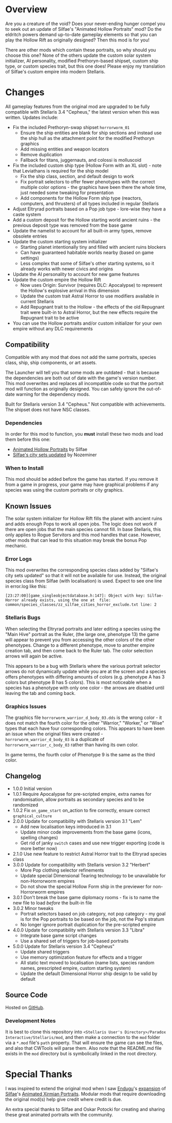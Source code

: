 # Overview

Are you a creature of the void?  Does your never-ending hunger compel you to seek out an update of Silfae's "Animated Hollow Portraits" mod?  Do the eldritch powers demand up-to-date gameplay elements so that you can play the Hollow Rift as originally designed?  Then this mod is for you!

There are other mods which contain these portraits, so why should you choose this one?  None of the others update the custom solar system initializer, AI personality, modified Prethoryn-based shipset, custom ship type, or custom species trait, but this one does!  Please enjoy my translation of Silfae's custom empire into modern Stellaris.

# Changes

All gameplay features from the original mod are upgraded to be fully compatible with Stellaris 3.4 "Cepheus," the latest version when this was written.  Updates include:

* Fix the included Prethoryn-swap shipset `horrorworm_01`
    * Ensure the ship entities are blank for ship sections and instead use the ship hull as the attachment point for the modified Prethoryn graphics
    * Add missing entities and weapon locators
    * Remove duplication
    * Fallback for titans, juggernauts, and colossi is molluscoid
* Fix the included custom ship type (Hollow Form with an XL slot) - note that Leviathans is required for the ship model
    * Fix the ship class, section, and default design to work
    * Fix portrait selectors to offer fewer phenotypes with the correct multiple color options - the graphics have been there the whole time, just needed some tweaking for presentation
    * Add components for the Hollow Form ship type (reactors, computers, and thrusters) of all types included in regular Stellaris
* Adjust Eltryrad portraits based on a Pop job type - lore-wise they have a caste system
* Add a custom deposit for the Hollow starting world ancient ruins - the previous deposit type was removed from the base game
* Update the namelist to account for all built-in army types, remove obsolete entries
* Update the custom starting system initializer
    * Starting planet intentionally tiny and filled with ancient ruins blockers
    * Can have guaranteed habitable worlds nearby (based on game settings)
    * Less complex that some of Silfae's other starting systems, so it already works with newer civics and origins
* Update the AI personality to account for new game features
* Update the custom empire the Hollow Rift
    * Now uses Origin: Survivor (requires DLC: Apocalypse) to represent the Hollow's explosive arrival in this dimension
    * Update the custom trait Astral Horror to use modifiers available in current Stellaris
    * Add Repugnant trait to the Hollow - the effects of the old Repugnant trait were built-in to Astral Horror, but the new effects require the Repugnant trait to be active
* You can use the Hollow portraits and/or custom initializer for your own empire without any DLC requirements

## Compatibility

Compatible with any mod that does not add the same portraits, species class, ship, ship components, or art assets.

The Launcher will tell you that some mods are outdated - that is because the dependencies are both out of date with the game's version number.  This mod overwrites and replaces all incompatible code so that the portrait mod will function as originally designed.  You can safely ignore the out-of-date warning for the dependency mods.

Built for Stellaris version 3.4 "Cepheus."  Not compatible with achievements.  The shipset does not have NSC classes.

### Dependencies

In order for this mod to function, you **must** install these two mods and load them before this one:

* [Animated Hollow Portraits](https://steamcommunity.com/sharedfiles/filedetails/?id=902526212) by Silfae
* [Silfae's city sets updated](https://steamcommunity.com/sharedfiles/filedetails/?id=2247427791) by Nozeminer

### When to Install

This mod should be added before the game has started.  If you remove it from a game in progress, your game may have graphical problems if any species was using the custom portraits or city graphics.

## Known Issues

The solar system initializer for Hollow Rift fills the planet with ancient ruins and adds enough Pops to work all open jobs.  The logic does not work if there are open jobs that the main species cannot fill.  In base Stellaris, this only applies to Rogue Servitors and this mod handles that case.  However, other mods that can lead to this situation may break the bonus Pop mechanic.

### Error Logs

This mod overwrites the corresponding species class added by "Silfae's city sets updated" so that it will not be available for use.  Instead, the original species class from Silfae (with localisation) is used.  Expect to see one line in error.log like this:

```
[23:27:00][game_singleobjectdatabase.h:147]: Object with key: Silfae-Horror already exists, using the one at  file: common/species_classes/zz_silfae_cities_horror_exclude.txt line: 2
```

### Stellaris Bugs

When selecting the Eltryrad portraits and later editing a species using the "Main Hive" portrait as the Ruler, (the large one, phenotype 13) the game will appear to prevent you from accessing the other colors of the other phenotypes.  Change to a different phenotype, move to another empire creation tab, and then come back to the Ruler tab.  The color selection arrows will again be active.

This appears to be a bug with Stellaris where the various portrait selector arrows do not dynamically update while you are at the screen and a species offers phenotypes with differing amounts of colors (e.g. phenotype A has 3 colors but phenotype B has 5 colors).  This is most noticeable when a species has a phenotype with only one color - the arrows are disabled until leaving the tab and coming back.

### Graphics Issues

The graphics file `horrorworm_warrior_d_body_03.dds` is the wrong color - it does not match the fourth color for the other "Warrior," "Worker," or "Wise" types that each have four corresponding colors.  This appears to have been an issue when the original files were created - `horrorworm_warrior_d_body_03` is a duplicate of `horrorworm_warrior_c_body_03` rather than having its own color.

In game terms, the fourth color of Phenotype 9 is the same as the third color.

## Changelog

* 1.0.0 Initial version
* 1.0.1 Require Apocalypse for pre-scripted empire, extra names for randomisation, allow portraits as secondary species and to be randomized
* 1.0.2 Fix `on_game_start` on_action to fire correctly, ensure correct `graphical_culture`
* 2.0.0 Update for compatibility with Stellaris version 3.1 "Lem"
    * Add new localisation keys introduced in 3.1
    * Update minor code improvements from the base game (icons, spelling changes)
    * Get rid of janky `switch` cases and use new trigger exporting (code is more better now)
* 2.1.0 Use new feature to restrict Astral Horror trait to the Eltryrad species class
* 3.0.0 Update for compatibility with Stellaris version 3.2 "Herbert"
    * More Pop clothing selector refinements
    * Update special Dimensional Tearing technology to be unavailable for non-Horrorworm empires
    * Do not show the special Hollow Form ship in the previewer for non-Horrorworm empires
* 3.0.1 Don't break the base game diplomacy rooms - fix is to name the new file to load _before_ the built-in file
* 3.0.2 Minor tweaks
    * Portrait selectors based on job category, not pop category - my goal is for the Pop portraits to be based on the job, not the Pop's stratum
    * No longer ignore portrait duplication for the pre-scripted empire
* 4.0.0 Update for compatibility with Stellaris version 3.3 "Libra"
    * Integrate base game script changes
    * Use a shared set of triggers for job-based portraits
* 5.0.0 Update for Stellaris version 3.4 "Cepheus"
    * Update shared triggers
    * Use memory optimization feature for effects and a trigger
    * All static text moved to localisation (name lists, species random names, prescripted empire, custom starting system)
    * Update the default Dimensional Horror ship design to be valid by default

## Source Code

Hosted on [GitHub](https://github.com/corsairmarks/horrorworm_portraits_revisited).

### Development Notes

It is best to clone this repository into `<Stellaris User's Directory>/Paradox Interactive/Stellaris/mod`, and then make a connection to the `mod` folder via a `*.mod` file's `path` property.  That will ensure the game can see the files, and also that CWTools will parse them.  Also note that the README.md file exists in the `mod` directory but is symbolically linked in the root directory.

# Special Thanks

I was inspired to extend the original mod when I saw [Endugu](https://steamcommunity.com/profiles/76561198037630876/myworkshopfiles/)'s [expansion](https://steamcommunity.com/sharedfiles/filedetails/?id=1584824947) of [Silfae](https://steamcommunity.com/profiles/76561198021525667/myworkshopfiles/)'s [Animated Xirmian Portraits](https://steamcommunity.com/workshop/filedetails/?id=881118424).  Modular mods that require downloading the original mod(s) help give credit where credit is due.

An extra special thanks to Silfae and Oskar Potocki for creating and sharing these great animated portraits with the community.